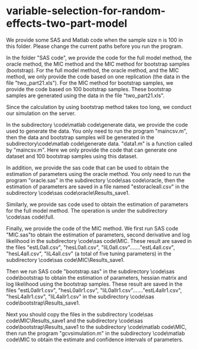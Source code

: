# variable-selection-for-random-effects-two-part-model

We provide some SAS and Matlab code when the sample size n is 100 in this folder. Please change the current paths before you run the program.  

In the folder "SAS code", we provide the code for the full model method, the oracle method, the MIC method and the MIC method for bootstrap samples (bootstrap). For the full model method, the oracle method, and the MIC method, we only provide the code based on one replication (the data in the file "two_part21.xls"). For the MIC method for bootstrap samples, we provide the code based on 100 bootstrap samples. These bootstrap samples are generated using the data in the file "two_part21.xls". 
  
Since the calculation by using bootstrap method takes too long, we conduct our simulation on the server.

In the subdirectory \code\matlab code\generate data, we provide the code used to generate the data. You only need to run the program "maincsv.m", then the data and bootstrap samples will be generated in the subdirectory\code\matlab code\generate data. "data1.m" is a function called by "maincsv.m". Here we only provide the code that can generate one dataset and 100 bootstrap samples using this dataset.

In addition, we provide the sas code that can be used to obtain the estimation of parameters using the oracle method. You only need to run the program "oracle.sas" in the subdirectory \code\sas code\oracle, then the estimation of parameters are saved in a file named "estoracleall.csv" in the subdirectory \code\sas code\oracle\Results_save1.

Similarly, we provide sas code used to obtain the estimation of parameters for the full model method. The operation is under the subdirectory \code\sas code\full.

Finally, we provide the code of the MIC method. We first run SAS code "MIC.sas"to obtain the estimation of parameters, second derivative and log likelihood in the subdirectory \code\sas code\MIC. These result are saved in the files "estL0all.csv", "hesL0all.csv", "liL0all.csv"......."estL4all.csv", "hesL4all.csv", "liL4all.csv" (a total of five tuning parameters) in the subdirectory \code\sas code\MIC\Results_save1.

Then we run SAS code "bootstrap.sas" in the subdirectory \code\sas code\bootstrap to obtain the estimation of parameters, hessian matrix and log likelihood using the bootstrap samples. These result are saved in the files "estL0allr1.csv", "hesL0allr1.csv", "liL0allr1.csv"......."estL4allr1.csv", "hesL4allr1.csv", "liL4allr1.csv" in the subdirectory \code\sas code\bootstrap\Results_save1.

Next you should copy the files in the subdirectory \code\sas code\MIC\Results_save1 and the subdirectory \code\sas code\bootstrap\Results_save1 to the subdirectory \code\matlab code\MIC, then run the program "gcvsimulation.m" in the subdirectory \code\matlab code\MIC to obtain the estimate and confidence intervals of parameters. 

   


